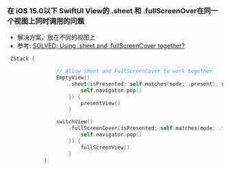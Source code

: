 ### 在 iOS 15.0以下 SwiftUI View的 .sheet 和 .fullScreenOver在同一个视图上同时调用的问题
- 解决方案，放在不同的视图上
- 参考: [SOLVED: Using .sheet and .fullScreenCover together?](https://www.hackingwithswift.com/forums/swiftui/using-sheet-and-fullscreencover-together/4258)
```swift
 ZStack {

                // Allow Sheet and FullScreenCover to work together
                EmptyView()
                    .sheet(isPresented: self.matches(mode: .present), onDismiss: {
                        self.navigator.pop()
                    }) {
                        presentView()
                    }

                switchView()
                    .fullScreenCover(isPresented: self.matches(mode: .fullscreen), onDismiss: {
                        self.navigator.pop()
                    }) {
                        fullScreenView()
                    }
            }
```
